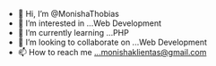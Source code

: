 - 👋 Hi, I’m @MonishaThobias
- 👀 I’m interested in ...Web Development 
- 🌱 I’m currently learning ...PHP
- 💞️ I’m looking to collaborate on ...Web Development 
- 📫 How to reach me ...monishaklientas@gmail.com

<!---
MonishaThobias/MonishaThobias is a ✨ special ✨ repository because its `README.md` (this file) appears on your GitHub profile.
You can click the Preview link to take a look at your changes.
--->
